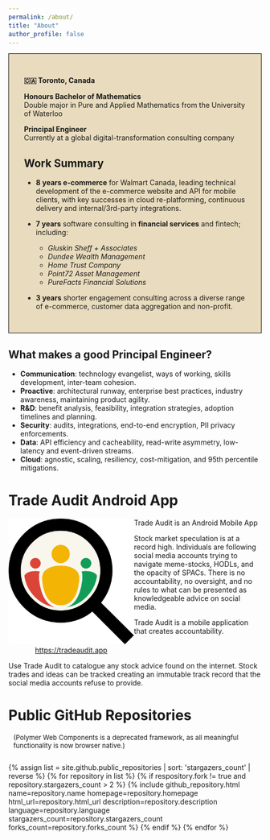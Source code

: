 ```yaml
---
permalink: /about/
title: "About"
author_profile: false
---
```


<div style="
  border: 1px solid black;
  background-image: url('/assets/images/about_full.jpg');
  background-size: cover;
  background-blend-mode: soft-light;
  background-color: #e9dcbe;
  background-position: center;
  padding: 30px;"
>
  <p><strong>🇨🇦 Toronto, Canada</strong></p>

  <p><strong>Honours Bachelor of Mathematics</strong><br>
  Double major in Pure and Applied Mathematics from the University of Waterloo</p>
  
  <p><strong>Principal Engineer</strong><br>
  Currently at a global digital-transformation consulting company</p>
  
  <h2 id="work-summary">Work Summary</h2>

  <ul>
    <li>
      <p><strong>8 years e-commerce</strong> for Walmart Canada, leading technical development of the e-commerce website and API for mobile clients,
  with key successes in cloud re-platforming, continuous delivery and internal/3rd-party integrations.</p>
    </li>
    <li>
      <p><strong>7 years</strong> software consulting in <strong>financial services</strong> and fintech;<br>
      including:</p> 
      <ul>
        <li><em>Gluskin Sheff + Associates</em></li>
        <li><em>Dundee Wealth Management</em></li>
        <li><em>Home Trust Company</em></li>
        <li><em>Point72 Asset Management</em></li>
        <li><em>PureFacts Financial Solutions</em></li>
      </ul>
    </li>
    <li>
      <p><strong>3 years</strong> shorter engagement consulting across a diverse range of e-commerce, customer data aggregation and non-profit.</p>
    </li>
  </ul>
</div>

## What makes a good Principal Engineer?

- **Communication**: technology evangelist, ways of working, skills development, inter-team cohesion.
- **Proactive**: architectural runway, enterprise best practices, industry awareness, maintaining product agility.
- **R&D**: benefit analysis, feasibility, integration strategies, adoption timelines and planning.
- **Security**: audits, integrations, end-to-end encryption, PII privacy enforcements.
- **Data**: API efficiency and cacheability, read-write asymmetry, low-latency and event-driven streams.
- **Cloud**: agnostic, scaling, resiliency, cost-mitigation, and 95th percentile mitigations.

# Trade Audit Android App

<div style="float:left;text-align:center">
 <img src="/assets/images/tradeauditapp.png" title="Trade Audit Mobile App" style="width:250px" alt="Trade Audit"><br/>
 <a href="https://tradeaudit.app" target="_blank">https://tradeaudit.app</a>
</div>

Trade Audit is an Android Mobile App  


Stock market speculation is at a record high. Individuals are following social media accounts trying
to navigate meme-stocks, HODLs, and the opacity of SPACs. There is no accountability, no oversight, and 
 no rules to what can be presented as knowledgeable advice on social media.

Trade Audit is a mobile application that creates accountability.<br style="clear:left">

Use Trade Audit to catalogue any stock advice found on the internet.  Stock trades and ideas can be tracked 
creating an immutable track record that the social media accounts refuse to provide.  


# Public GitHub Repositories

<p style="font-size:small;margin-left:10px;">(Polymer Web Components is a deprecated framework, as all meaningful functionality is now browser native.)</p>

<div style="display:flex;flex-wrap:wrap;-webkit-flex-wrap:wrap;list-style:none;padding-inline-start:0px;">

{% assign list = site.github.public_repositories | sort: 'stargazers_count' | reverse %}
{% for repository in list %}
{% if respository.fork != true and repository.stargazers_count > 2 %}
{%
  include github_repository.html
  name=repository.name
  homepage=repository.homepage
  html_url=repository.html_url
  description=repository.description
  language=repository.language
  stargazers_count=repository.stargazers_count
  forks_count=repository.forks_count
%}
{% endif %}
{% endfor %}
  
</div>
